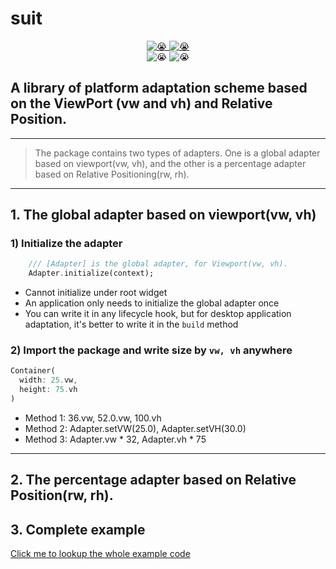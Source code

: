 # suit

<div align="center">
    <a href="https://space.bilibili.com/264346349">
        <img src="https://img.shields.io/badge/bilibili-魔咔啦咔-blueviolet" alt="😭" />
    </a>
    <a href="https://github.com/ggdream/suit">
        <img src="https://img.shields.io/badge/GitHub-魔咔啦咔-ff69b4" alt="😭" />
    </a>
</div>
<div align="center">
    <img src="https://img.shields.io/badge/Platforms-Windows,Linux,MacOS,Android,IOS,Web-009688" alt="😭" />
    <img src="https://img.shields.io/badge/Mode-all-3949ab" alt="😭" />
</div>

## A library of platform adaptation scheme based on the ViewPort (vw and vh) and Relative Position.

---

> The package contains two types of adapters. One is a global adapter based on viewport(vw, vh), and the other is a percentage adapter based on Relative Positioning(rw, rh).

---

## 1. The global adapter based on viewport(vw, vh)
### 1) Initialize the adapter
~~~dart
    /// [Adapter] is the global adapter, for Viewport(vw, vh).
    Adapter.initialize(context);
~~~
 - Cannot initialize under root widget
 - An application only needs to initialize the global adapter once
 - You can write it in any lifecycle hook, but for desktop application adaptation, it's better to write it in the `build` method



### 2) Import the package and write size by `vw, vh` anywhere
~~~dart
Container(
  width: 25.vw,
  height: 75.vh
)
~~~
- Method 1: 36.vw, 52.0.vw, 100.vh
- Method 2: Adapter.setVW(25.0), Adapter.setVH(30.0)
- Method 3: Adapter.vw * 32, Adapter.vh * 75



---

## 2. The percentage adapter based on Relative Position(rw, rh).


## 3. Complete example
[Click me to lookup the whole example code](https://pub.dev/packages/suit/example)
